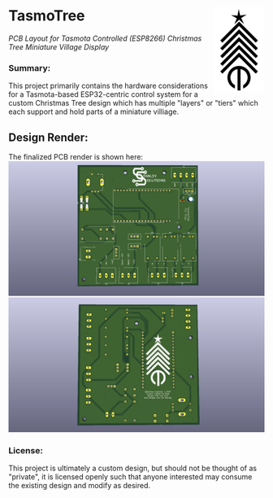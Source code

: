 # TasmoTree <img src="https://raw.githubusercontent.com/engineerjoe440/TasmoTree/main/Logo/TasmoTree.svg" width="100" alt="logo" align="right">
*PCB Layout for Tasmota Controlled (ESP8266) Christmas Tree Miniature Village Display*

### Summary:
This project primarily contains the hardware considerations for a Tasmota-based ESP32-centric control system for a
custom Christmas Tree design which has multiple "layers" or "tiers" which each support and hold parts of a miniature
villiage.

## Design Render:
The finalized PCB render is shown here:
![front](https://github.com/engineerjoe440/TasmoTree/raw/main/TasmoTree/TasmoTree.png)
![front](https://github.com/engineerjoe440/TasmoTree/raw/main/TasmoTree/TasmoTree_back.png)

### License:
This project is ultimately a custom design, but should not be thought of as "private", it is licensed openly such that
anyone interested may consume the existing design and modify as desired.
